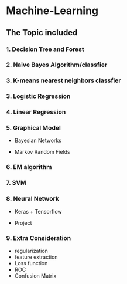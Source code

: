 # Machine-Learning
## The Topic included  
### 1. Decision Tree and Forest  
### 2. Naive Bayes Algorithm/classfier  
### 3. K-means nearest neighbors classfier
### 3. Logistic Regression  
### 4. Linear Regression  
### 5. Graphical Model  
* Bayesian Networks  
+ Markov Random Fields  
### 6. EM algorithm  
### 7. SVM  
### 8. Neural Network  
* Keras + Tensorflow  
+ Project  
### 9. Extra Consideration
* regularization  
* feature extraction  
* Loss function  
* ROC  
* Confusion Matrix  
